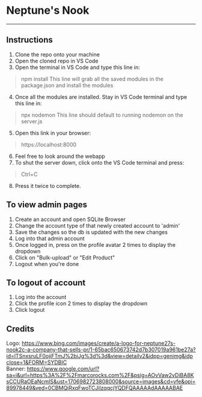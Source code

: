 # Neptune's Nook
---
## Instructions
1. Clone the repo onto your machine
2. Open the cloned repo in VS Code
3. Open the terminal in VS Code and type this line in:
>npm install
>This line will grab all the saved modules in the package.json and install the modules
4. Once all the modules are installed. Stay in VS Code terminal and type this line in:
>npx nodemon
>This line should default to running nodemon on the server.js
5. Open this link in your browser:
>https://localhost:8000
6. Feel free to look around the webapp
7. To shut the server down, click onto the VS Code terminal and press:
>Ctrl+C
8. Press it twice to complete.

## To view admin pages
1. Create an account and open SQLite Browser 
2. Change the account type of that newly created account to 'admin'
3. Save the changes so the db is updated with the new changes
4. Log into that admin account
5. Once logged in, press on the profile avatar 2 times to display the dropdown
6. Click on "Bulk-upload" or "Edit Product"
7. Logout when you're done

## To logout of account
1. Log into the account
2. Click the profile icon 2 times to display the dropdown
3. Click logout

## Credits
Logo: https://www.bing.com/images/create/a-logo-for-neptune27s-nook2c-a-company-that-sells-pr/1-65bac650673742d7b307019a961be27a?id=lTSnxsruLF0ojiFTmJ%2biJg%3d%3d&view=detailv2&idpp=genimg&idpclose=1&FORM=SYDBIC <br>
Banner: https://www.google.com/url?sa=i&url=https%3A%2F%2Fmarcorocks.com%2F&psig=AOvVaw2vDiBA8KsCCURaOEaNcmIS&ust=1706982723808000&source=images&cd=vfe&opi=89978449&ved=0CBMQjRxqFwoTCJilzqqcjYQDFQAAAAAdAAAAABAE <br>
